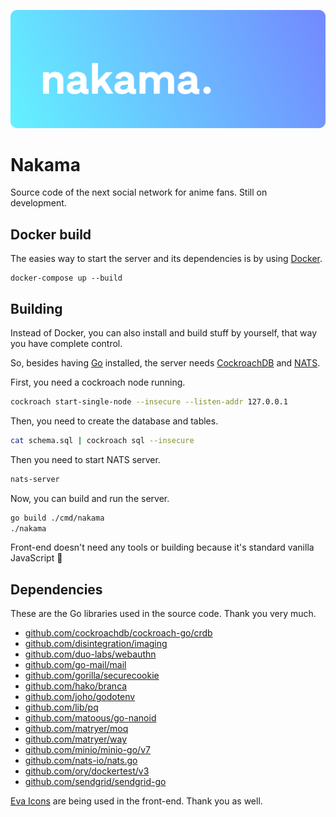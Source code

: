 ![banner](assets/banner.svg)

# Nakama

Source code of the next social network for anime fans. Still on development.

## Docker build

The easies way to start the server and its dependencies is by using [Docker](https://www.docker.com/).
```
docker-compose up --build
```

## Building

Instead of Docker, you can also install and build stuff by yourself, that way you have complete control.

So, besides having [Go](https://golang.org) installed, the server needs [CockroachDB](https://www.cockroachlabs.com) and [NATS](https://nats.io).

First, you need a cockroach node running.
```bash
cockroach start-single-node --insecure --listen-addr 127.0.0.1
```

Then, you need to create the database and tables.
```bash
cat schema.sql | cockroach sql --insecure
```

Then you need to start NATS server.
```bash
nats-server
```

Now, you can build and run the server.

```bash
go build ./cmd/nakama
./nakama
```

Front-end doesn't need any tools or building because it's standard vanilla JavaScript 🙂

## Dependencies

These are the Go libraries used in the source code. Thank you very much.

 - [github.com/cockroachdb/cockroach-go/crdb](https://github.com/cockroachdb/cockroach-go)
 - [github.com/disintegration/imaging](https://github.com/disintegration/imaging)
 - [github.com/duo-labs/webauthn](https://github.com/duo-labs/webauthn)
 - [github.com/go-mail/mail](https://github.com/go-mail/mail)
 - [github.com/gorilla/securecookie](https://github.com/gorilla/securecookie)
 - [github.com/hako/branca](https://github.com/hako/branca)
 - [github.com/joho/godotenv](https://github.com/joho/godotenv)
 - [github.com/lib/pq](https://github.com/lib/pq)
 - [github.com/matoous/go-nanoid](https://github.com/matoous/go-nanoid)
 - [github.com/matryer/moq](https://github.com/matryer/moq)
 - [github.com/matryer/way](https://github.com/matryer/way)
 - [github.com/minio/minio-go/v7](https://github.com/minio/minio-go)
 - [github.com/nats-io/nats.go](https://github.com/nats-io/nats.go)
 - [github.com/ory/dockertest/v3](https://github.com/ory/dockertest)
 - [github.com/sendgrid/sendgrid-go](github.com/sendgrid/sendgrid-go)

[Eva Icons](https://github.com/akveo/eva-icons) are being used in the front-end. Thank you as well.
